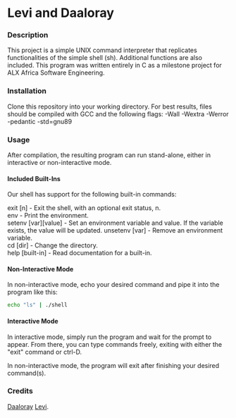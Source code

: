 # Levi and Daaloray

### Description
   This project is a simple UNIX command interpreter that replicates functionalities of the simple shell (sh). Additional functions are also included. This program was written entirely in C as a milestone project for ALX Africa Software Engineering.

### Installation
Clone this repository into your working directory. For best results, files should be compiled with GCC and the following flags: -Wall -Wextra -Werror -pedantic -std=gnu89


### Usage
After compilation, the resulting program can run stand-alone, either in interactive or non-interactive mode.

#### Included Built-Ins
Our shell has support for the following built-in commands:

exit [n]            - Exit the shell, with an optional exit status, n.                                          
env                 - Print the environment.                                                                    
setenv [var][value] - Set an environment variable and value. If the variable exists, the value will be updated. 
unsetenv [var]      - Remove an environment variable.                                                           
cd [dir]            - Change the directory.                                                                     
help [built-in]     - Read documentation for a built-in.

#### Non-Interactive Mode
In non-interactive mode, echo your desired command and pipe it into the program like this:

```sh
echo "ls" | ./shell
```

#### Interactive Mode
In interactive mode, simply run the program and wait for the prompt to appear. From there, you can type commands freely, exiting with either the "exit" command or ctrl-D.

In non-interactive mode, the program will exit after finishing your desired command(s).

                                                        


### Credits
 [Daaloray](https://github.com/Daaloray) 
 [Levi](https://github.com/fabulouslevi).
